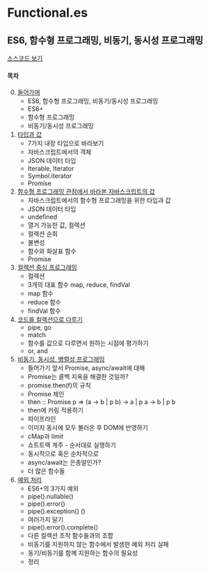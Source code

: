# Functional.es

## ES6, 함수형 프로그래밍, 비동기, 동시성 프로그래밍

[소스코드 보기](https://github.com/Functional-JavaScript/functional.es/tree/master/articles/ES6%2C%20%ED%95%A8%EC%88%98%ED%98%95%20%ED%94%84%EB%A1%9C%EA%B7%B8%EB%9E%98%EB%B0%8D%2C%20%EB%B9%84%EB%8F%99%EA%B8%B0%2C%20%EB%8F%99%EC%8B%9C%EC%84%B1%20%ED%94%84%EB%A1%9C%EA%B7%B8%EB%9E%98%EB%B0%8D/html)

#### 목차

0. [들어가며](https://github.com/Functional-JavaScript/functional.es/blob/master/articles/ES6%2C%20%ED%95%A8%EC%88%98%ED%98%95%20%ED%94%84%EB%A1%9C%EA%B7%B8%EB%9E%98%EB%B0%8D%2C%20%EB%B9%84%EB%8F%99%EA%B8%B0%2C%20%EB%8F%99%EC%8B%9C%EC%84%B1%20%ED%94%84%EB%A1%9C%EA%B7%B8%EB%9E%98%EB%B0%8D/0.%20%EB%93%A4%EC%96%B4%EA%B0%80%EB%A9%B0.md)
    - ES6, 함수형 프로그래밍, 비동기/동시성 프로그래밍
    - ES6+
    - 함수형 프로그래밍
    - 비동기/동시성 프로그래밍
1. [타입과 값](https://github.com/Functional-JavaScript/functional.es/blob/master/articles/ES6%2C%20%ED%95%A8%EC%88%98%ED%98%95%20%ED%94%84%EB%A1%9C%EA%B7%B8%EB%9E%98%EB%B0%8D%2C%20%EB%B9%84%EB%8F%99%EA%B8%B0%2C%20%EB%8F%99%EC%8B%9C%EC%84%B1%20%ED%94%84%EB%A1%9C%EA%B7%B8%EB%9E%98%EB%B0%8D/1.%20%ED%83%80%EC%9E%85%EA%B3%BC%20%EA%B0%92.md)
    - 7가지 내장 타입으로 바라보기
    - 자바스크립트에서의 객체
    - JSON 데이터 타입
    - Iterable, Iterator
    - Symbol.iterator
    - Promise
2. [함수형 프로그래밍 관점에서 바라본 자바스크립트의 값](https://github.com/Functional-JavaScript/functional.es/blob/master/articles/ES6%2C%20%ED%95%A8%EC%88%98%ED%98%95%20%ED%94%84%EB%A1%9C%EA%B7%B8%EB%9E%98%EB%B0%8D%2C%20%EB%B9%84%EB%8F%99%EA%B8%B0%2C%20%EB%8F%99%EC%8B%9C%EC%84%B1%20%ED%94%84%EB%A1%9C%EA%B7%B8%EB%9E%98%EB%B0%8D/2.%20%ED%95%A8%EC%88%98%ED%98%95%20%ED%94%84%EB%A1%9C%EA%B7%B8%EB%9E%98%EB%B0%8D%20%EA%B4%80%EC%A0%90%EC%97%90%EC%84%9C%20%EB%B0%94%EB%9D%BC%EB%B3%B8%20%EC%9E%90%EB%B0%94%EC%8A%A4%ED%81%AC%EB%A6%BD%ED%8A%B8%EC%9D%98%20%EA%B0%92.md)
    - 자바스크립트에서의 함수형 프로그래밍을 위한 타입과 값
    - JSON 데이터 타입
    - undefined
    - 열거 가능한 값, 컬렉션
    - 컬렉션 순회
    - 불변성
    - 함수와 화살표 함수
    - Promise
3. [컬렉션 중심 프로그래밍](https://github.com/Functional-JavaScript/functional.es/blob/master/articles/ES6%2C%20%ED%95%A8%EC%88%98%ED%98%95%20%ED%94%84%EB%A1%9C%EA%B7%B8%EB%9E%98%EB%B0%8D%2C%20%EB%B9%84%EB%8F%99%EA%B8%B0%2C%20%EB%8F%99%EC%8B%9C%EC%84%B1%20%ED%94%84%EB%A1%9C%EA%B7%B8%EB%9E%98%EB%B0%8D/3.%20%EC%BB%AC%EB%A0%89%EC%85%98%20%EC%A4%91%EC%8B%AC%20%ED%94%84%EB%A1%9C%EA%B7%B8%EB%9E%98%EB%B0%8D.md)
    - 컬렉션
    - 3개의 대표 함수 map, reduce, findVal
    - map 함수
    - reduce 함수
    - findVal 함수
4. [코드를 컬렉션으로 다루기](https://github.com/Functional-JavaScript/functional.es/blob/master/articles/ES6%2C%20%ED%95%A8%EC%88%98%ED%98%95%20%ED%94%84%EB%A1%9C%EA%B7%B8%EB%9E%98%EB%B0%8D%2C%20%EB%B9%84%EB%8F%99%EA%B8%B0%2C%20%EB%8F%99%EC%8B%9C%EC%84%B1%20%ED%94%84%EB%A1%9C%EA%B7%B8%EB%9E%98%EB%B0%8D/4.%20%EC%BD%94%EB%93%9C%EB%A5%BC%20%EC%BB%AC%EB%A0%89%EC%85%98%EC%9C%BC%EB%A1%9C%20%EB%8B%A4%EB%A3%A8%EA%B8%B0.md)
    - pipe, go
    - match
    - 함수를 값으로 다루면서 원하는 시점에 평가하기
    - or, and
5. [비동기, 동시성, 병렬성 프로그래밍](https://github.com/Functional-JavaScript/functional.es/blob/master/articles/ES6%2C%20%ED%95%A8%EC%88%98%ED%98%95%20%ED%94%84%EB%A1%9C%EA%B7%B8%EB%9E%98%EB%B0%8D%2C%20%EB%B9%84%EB%8F%99%EA%B8%B0%2C%20%EB%8F%99%EC%8B%9C%EC%84%B1%20%ED%94%84%EB%A1%9C%EA%B7%B8%EB%9E%98%EB%B0%8D/5.%20%EB%B9%84%EB%8F%99%EA%B8%B0%2C%20%EB%8F%99%EC%8B%9C%EC%84%B1%2C%20%EB%B3%91%EB%A0%AC%EC%84%B1%20%ED%94%84%EB%A1%9C%EA%B7%B8%EB%9E%98%EB%B0%8D.md)
    - 들어가기 앞서 Promise, async/await에 대해
    - Promise는 콜백 지옥을 해결한 것일까?
    - promise.then(f)의 규칙
    - Promise 체인
    - then :: Promise p => (a -> b | p b) -> a | p a -> b | p b
    - then에 커링 적용하기
    - 파이프라인
    - 이미지 동시에 모두 불러온 후 DOM에 반영하기
    - cMap과 limit
    - 쇼트트랙 계주 - 순서대로 실행하기
    - 동시적으로 혹은 순차적으로
    - async/await는 은총알인가?
    - 더 많은 함수들
6. [예외 처리](https://github.com/Functional-JavaScript/functional.es/blob/master/articles/ES6%2C%20%ED%95%A8%EC%88%98%ED%98%95%20%ED%94%84%EB%A1%9C%EA%B7%B8%EB%9E%98%EB%B0%8D%2C%20%EB%B9%84%EB%8F%99%EA%B8%B0%2C%20%EB%8F%99%EC%8B%9C%EC%84%B1%20%ED%94%84%EB%A1%9C%EA%B7%B8%EB%9E%98%EB%B0%8D/6.%20%EC%98%88%EC%99%B8%20%EC%B2%98%EB%A6%AC.md)
    - ES6+의 3가지 예외
    - pipe().nullable()
    - pipe().error()
    - pipe().exception() ()
    - 여러가지 달기
    - pipe().error().complete()
    - 다른 컬렉션 조작 함수들과의 조합
    - 비동기를 지원하지 않는 함수에서 발생한 예외 처리 실패
    - 동기/비동기를 함께 지원하는 함수의 필요성
    - 정리